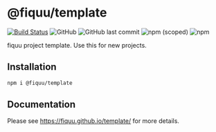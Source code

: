 # @fiquu/template

[![Build Status](https://travis-ci.org/fiquu/template.svg?branch=master)](https://travis-ci.org/fiquu/template)
![GitHub](https://img.shields.io/github/license/fiquu/template)
![GitHub last commit](https://img.shields.io/github/last-commit/fiquu/template)
![npm (scoped)](https://img.shields.io/npm/v/@fiquu/template)
![npm](https://img.shields.io/npm/dw/@fiquu/template)

fiquu project template. Use this for new projects.

## Installation

```sh
npm i @fiquu/template
```

## Documentation

Please see https://fiquu.github.io/template/ for more details.
